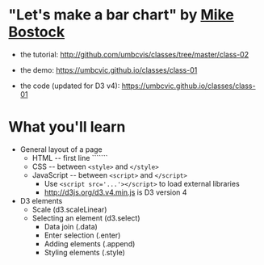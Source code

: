 
# "Let's make a bar chart" by [Mike Bostock](http://bost.ocks.org)

* the tutorial: http://github.com/umbcvis/classes/tree/master/class-02

* the demo: https://umbcvic.github.io/classes/class-01

* the code (updated for D3 v4): https://umbcvic.github.io/classes/class-01

# What you'll learn

* General layout of a page
    * HTML -- first line ```<!DOCTYPE html>````
    * CSS -- between ```<style>``` and ```</style>```
    * JavaScript -- between ```<script>``` and ```</script>```
        * Use ```<script src='...'></script>``` to load external libraries
        * <http://d3js.org/d3.v4.min.js> is D3 version 4
* D3 elements
    * Scale (d3.scaleLinear)
    * Selecting an element (d3.select)
        * Data join (.data)
        * Enter selection (.enter)
        * Adding elements (.append)
        * Styling elements (.style)
